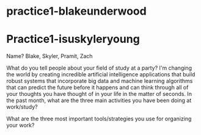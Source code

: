 # practice1-blakeunderwood
# Practice1-isuskyleryoung


Name?
Blake, Skyler, Pramit, Zach

What do you tell people about your field of study at a party?
I'm changing the world by creating incredible artificial intelligence applications that build robust systems that incorporate big data and machine learning 
algorithms that can predict the future before it happens and can think through all of your thoughts you have thought of in your life in the matter of seconds. 
In the past month, what are the three main activities you have been doing at work/study?

What are the three most important tools/strategies you use for organizing your work?



